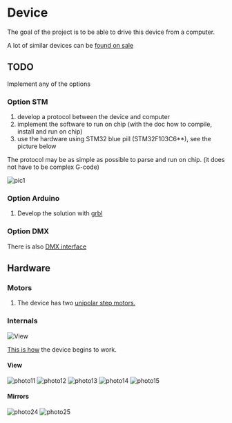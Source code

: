 # Device
The goal of the project is to be able to drive this device from a computer.

A lot of similar devices can be [found on sale](https://de.aliexpress.com/w/wholesale-laser-show-system.html?spm=a2g0o.home.auto_suggest.2.269a7a8b2kO67i)

## TODO
Implement any of the options

### Option STM
1. develop a protocol between the device and computer
2. implement the software to run on chip (with the doc how to compile, install and run on chip)
3. use the hardware using STM32 blue pill (STM32F103C6**), see the picture below

The protocol may be as simple as possible to parse and run on chip.
(it does not have to be complex G-code)

![pic1](docs/images/STM32-controller-2.jpg)

### Option Arduino
1. Develop the solution with [grbl](https://github.com/grbl/grbl)

### Option DMX
There is also [DMX interface](DMX.md)

## Hardware

### Motors

1. The device has two [unipolar step motors.](step-motors.md)

### Internals
![View](docs/images/Laser-device-view-1.png)

[This is how](https://youtube.com/shorts/rjiIK6qfQHM?feature=share)
the device begins to work.


#### View
![photo11](docs/images/Device-open-1.jpg)
![photo12](docs/images/Device-open-2.jpg)
![photo13](docs/images/Device-open-3.jpg)
![photo14](docs/images/Device-control-board-1.jpg)
![photo15](docs/images/Device-open-back-1.jpg)

#### Mirrors
![photo24](docs/images/Device-mirrors-1.jpg)
![photo25](docs/images/Device-mirrors-2.jpg)
